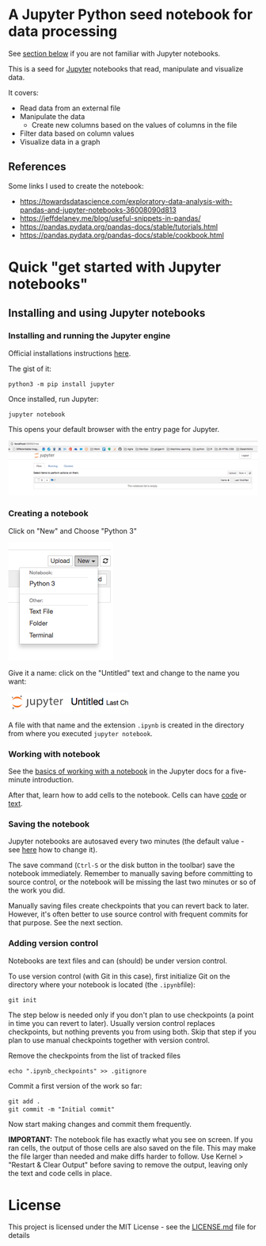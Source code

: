 # A Jupyter Python seed notebook for data processing

See [section below](#quick-get-started-with-jupyter-notebooks) if you are not familiar with Jupyter notebooks.

This is a seed for [Jupyter](http://jupyter.org/) notebooks that read, manipulate and visualize data.

It covers:

* Read data from an external file
* Manipulate the data
  * Create new columns based on the values of columns in the file
* Filter data based on column values
* Visualize data in a graph

## References

Some links I used to create the notebook:

* https://towardsdatascience.com/exploratory-data-analysis-with-pandas-and-jupyter-notebooks-36008090d813
* https://jeffdelaney.me/blog/useful-snippets-in-pandas/
* https://pandas.pydata.org/pandas-docs/stable/tutorials.html
* https://pandas.pydata.org/pandas-docs/stable/cookbook.html

# Quick "get started with Jupyter notebooks"

## Installing and using Jupyter notebooks

### Installing and running the Jupyter engine

Official installations instructions [here](http://jupyter.org/install.html).

The gist of it:

    python3 -m pip install jupyter
 
Once installed, run Jupyter:

    jupyter notebook

This opens your default browser with the entry page for Jupyter.

![Jupyter initial screen](./readme.pics/JupyterInitialScreen.png)

### Creating a notebook

Click on "New" and Choose "Python 3"

![Jupyter new file](./readme.pics/JupyterNewFile.png)

Give it a name: click on the "Untitled" text and change to the name you want:

![Jupyter notebook name](./readme.pics/JupyterNoteBookName.png)

A file with that name and the extension `.ipynb` is created in the directory from where you executed `jupyter notebook`.

### Working with notebook

See the [basics of working with a notebook](https://jupyter-notebook.readthedocs.io/en/stable/examples/Notebook/Notebook%20Basics.html) in the Jupyter docs for a five-minute introduction.

After that, learn how to add cells to the notebook. Cells can have [code](https://jupyter-notebook.readthedocs.io/en/stable/examples/Notebook/Running%20Code.html#) or [text](https://jupyter-notebook.readthedocs.io/en/stable/examples/Notebook/Working%20With%20Markdown%20Cells.html).

### Saving the notebook

Jupyter notebooks are autosaved every two minutes (the default value - see [here](https://www.webucator.com/blog/2016/03/change-default-autosave-interval-in-ipython-notebook/) how to change it).

The save command (`Ctrl-S` or the disk button in the toolbar) save the notebook immediately. Remember to manually saving before committing to source control, or the notebook will be missing the last two minutes or so of the work you did.

Manually saving files create checkpoints that you can revert back to later. However, it's often better to use source control with frequent commits for that purpose. See the next section.

### Adding version control

Notebooks are text files and can (should) be under version control. 

To use version control (with Git in this case), first initialize Git on the directory where your notebook is located (the `.ipynb`file):

    git init

The step below is needed only if you don't plan to use checkpoints (a point in time you can revert to later). Usually version control replaces checkpoints, but nothing prevents you from using both. Skip that step if you plan to use manual checkpoints together with version control.

Remove the checkpoints from the list of tracked files

    echo ".ipynb_checkpoints" >> .gitignore

Commit a first version of the work so far:

    git add .
    git commit -m "Initial commit"
    
Now start making changes and commit them frequently.

**IMPORTANT:** The notebook file has exactly what you see on screen. If you ran cells, the output of those cells are also saved on the file. This may make the file larger than needed and make diffs harder to follow. Use Kernel > "Restart & Clear Output" before saving to remove the output, leaving only the text and code cells in place.

# License

This project is licensed under the MIT License - see the [LICENSE.md](LICENSE.md) file for details
